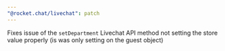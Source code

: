 ```yaml
---
"@rocket.chat/livechat": patch
---
```


Fixes issue of the `setDepartment` Livechat API method not setting the store value properly (is was only setting on the guest object)
